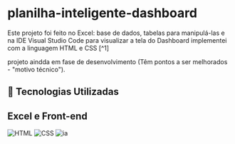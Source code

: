 # planilha-inteligente-dashboard

Este projeto foi feito no Excel: base de dados, tabelas para manipulá-las e na IDE Visual Studio Code para visualizar a tela do Dashboard implementei com a linguagem HTML e CSS [^1]

projeto aindda em fase de desenvolvimento (Têm pontos a ser melhorados - "motivo técnico").

## 🤖 Tecnologias Utilizadas

## Excel e Front-end 

![HTML](https://img.shields.io/badge/HTML-000?style=for-the-badge&logo=html5&logoColor=30A3DC)
![CSS](https://img.shields.io/badge/CSS-000?style=for-the-badge&logo=css3&logoColor=E94D5F)
![ia](https://github.com/user-attachments/assets/eb3150c5-1785-41ae-8091-9cff51ebfdeb)
